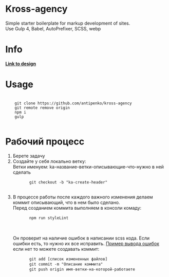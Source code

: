 # Kross-agency

Simple starter boilerplate for markup development of sites.<br>
Use Gulp 4, Babel, AutoPrefixer, SCSS, webp

# Info
<a href='https://drive.google.com/open?id=1Gzs0UlFd1iKxJ4YQ7TzfhWR6wLnhJ2Dk'><b>Link to design</b><a/> 

# Usage
<pre>
  <code>
    git clone https://github.com/antipenko/kross-agency
    git remote remove origin
    npm i
    gulp
  </code>
</pre>
  
# Рабочий процесс
<ol>
  <li>Берете задачу</li>
  <li>Создайте у себя локально ветку: <br>
    <div>Ветки именуем: ka-название-ветки-описывающие-что-нужно в ней сделать</div>
    <pre>
      <code>git checkout -b "ka-create-header"</code>
    </pre>
  </li>
  <li>В процессе работы после каждого важного изменения делаем коммит описывающий, что в нем было сделано. <br>
      Перед созданием коммита выполняем в консоли комаду:
    <pre>
      <code>npm run styleLint</code>
    </pre>
    </br>
    Он проверит на наличие ошибок в написании scss кода. Если ошибки есть, то нужно их все исправить.
    <a href='https://monosnap.com/file/3bOEviCNGuFrLs0HX19rOZA70klfyr'>Пример вывода ошибок</a>
    <br>если нет то можете создавать коммит:
    <pre>
      <code>git add [список измененных файлов]</code>
      <code>git commit -m "Описание коммита"</code>
      <code>git push origin имя-ветки-на-которой-работаете</code>
    </pre>
  </li>
</ol>
